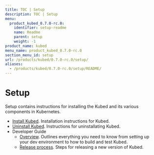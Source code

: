 ```yaml
---
title: TOC | Setup
description: TOC | Setup
menu:
  product_kubed_0.7.0-rc.0:
    identifier: setup-readme
    name: Readme
    parent: setup
    weight: -1
product_name: kubed
menu_name: product_kubed_0.7.0-rc.0
section_menu_id: setup
url: /products/kubed/0.7.0-rc.0/setup/
aliases:
  - /products/kubed/0.7.0-rc.0/setup/README/
---
```


# Setup

Setup contains instructions for installing the Kubed and its various components in Kubernetes.

- [Install Kubed](/docs/setup/install.md). Installation instructions for Kubed.
- [Uninstall Kubed](/docs/setup/uninstall.md). Instructions for uninstallating Kubed.
- Developer Guide
  - [Overview](/docs/setup/developer-guide/overview.md). Outlines everything you need to know from setting up your dev environment to how to build and test Kubed.
  - [Release process](/docs/setup/developer-guide/release.md). Steps for releasing a new version of Kubed.
